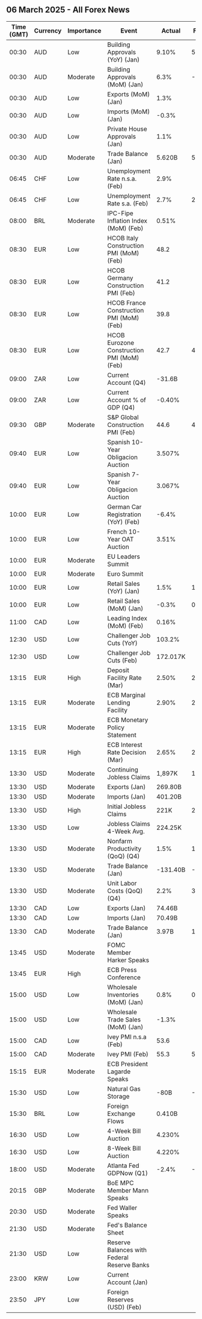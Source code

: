## 06 March 2025 - All Forex News

| Time (GMT) | Currency | Importance | Event | Actual | Forecast | Previous |
|------|----------|------------|-------|--------|----------|----------|
| 00:30 | AUD | Low | Building Approvals (YoY) (Jan) | 9.10% | 5.60% | 10.10% |
| 00:30 | AUD | Moderate | Building Approvals (MoM) (Jan) | 6.3% | -0.1% | 1.7% |
| 00:30 | AUD | Low | Exports (MoM) (Jan) | 1.3% |  | 1.2% |
| 00:30 | AUD | Low | Imports (MoM) (Jan) | -0.3% |  | 5.9% |
| 00:30 | AUD | Low | Private House Approvals (Jan) | 1.1% |  | -2.8% |
| 00:30 | AUD | Moderate | Trade Balance (Jan) | 5.620B | 5.850B | 4.920B |
| 06:45 | CHF | Low | Unemployment Rate n.s.a. (Feb) | 2.9% |  | 3.0% |
| 06:45 | CHF | Low | Unemployment Rate s.a. (Feb) | 2.7% | 2.7% | 2.7% |
| 08:00 | BRL | Moderate | IPC-Fipe Inflation Index (MoM) (Feb) | 0.51% |  | 0.24% |
| 08:30 | EUR | Low | HCOB Italy Construction PMI (MoM) (Feb) | 48.2 |  | 50.9 |
| 08:30 | EUR | Low | HCOB Germany Construction PMI (Feb) | 41.2 |  | 42.5 |
| 08:30 | EUR | Low | HCOB France Construction PMI (MoM) (Feb) | 39.8 |  | 44.5 |
| 08:30 | EUR | Low | HCOB Eurozone Construction PMI (MoM) (Feb) | 42.7 | 45.4 | 45.4 |
| 09:00 | ZAR | Low | Current Account (Q4) | -31.6B |  | -55.6B |
| 09:00 | ZAR | Low | Current Account % of GDP (Q4) | -0.40% |  | -0.80% |
| 09:30 | GBP | Moderate | S&P Global Construction PMI (Feb) | 44.6 | 49.5 | 48.1 |
| 09:40 | EUR | Low | Spanish 10-Year Obligacion Auction | 3.507% |  | 2.743% |
| 09:40 | EUR | Low | Spanish 7-Year Obligacion Auction | 3.067% |  | 2.705% |
| 10:00 | EUR | Low | German Car Registration (YoY) (Feb) | -6.4% |  | -2.8% |
| 10:00 | EUR | Low | French 10-Year OAT Auction | 3.51% |  | 3.15% |
| 10:00 | EUR | Moderate | EU Leaders Summit |  |  |  |
| 10:00 | EUR | Moderate | Euro Summit |  |  |  |
| 10:00 | EUR | Low | Retail Sales (YoY) (Jan) | 1.5% | 1.9% | 2.2% |
| 10:00 | EUR | Low | Retail Sales (MoM) (Jan) | -0.3% | 0.1% | 0.0% |
| 11:00 | CAD | Low | Leading Index (MoM) (Feb) | 0.16% |  | 0.20% |
| 12:30 | USD | Low | Challenger Job Cuts (YoY) | 103.2% |  | -39.5% |
| 12:30 | USD | Low | Challenger Job Cuts (Feb) | 172.017K |  | 49.795K |
| 13:15 | EUR | High | Deposit Facility Rate (Mar) | 2.50% | 2.50% | 2.75% |
| 13:15 | EUR | Moderate | ECB Marginal Lending Facility | 2.90% | 2.90% | 3.15% |
| 13:15 | EUR | Moderate | ECB Monetary Policy Statement |  |  |  |
| 13:15 | EUR | High | ECB Interest Rate Decision (Mar) | 2.65% | 2.65% | 2.90% |
| 13:30 | USD | Moderate | Continuing Jobless Claims | 1,897K | 1,880K | 1,855K |
| 13:30 | USD | Moderate | Exports (Jan) | 269.80B |  | 266.50B |
| 13:30 | USD | Moderate | Imports (Jan) | 401.20B |  | 364.90B |
| 13:30 | USD | High | Initial Jobless Claims | 221K | 234K | 242K |
| 13:30 | USD | Low | Jobless Claims 4-Week Avg. | 224.25K |  | 224.00K |
| 13:30 | USD | Moderate | Nonfarm Productivity (QoQ) (Q4) | 1.5% | 1.2% | 2.2% |
| 13:30 | USD | Moderate | Trade Balance (Jan) | -131.40B | -128.30B | -98.10B |
| 13:30 | USD | Moderate | Unit Labor Costs (QoQ) (Q4) | 2.2% | 3.0% | 0.8% |
| 13:30 | CAD | Low | Exports (Jan) | 74.46B |  | 70.59B |
| 13:30 | CAD | Low | Imports (Jan) | 70.49B |  | 68.93B |
| 13:30 | CAD | Moderate | Trade Balance (Jan) | 3.97B | 1.40B | 1.70B |
| 13:45 | USD | Moderate | FOMC Member Harker Speaks |  |  |  |
| 13:45 | EUR | High | ECB Press Conference |  |  |  |
| 15:00 | USD | Low | Wholesale Inventories (MoM) (Jan) | 0.8% | 0.7% | 0.7% |
| 15:00 | USD | Low | Wholesale Trade Sales (MoM) (Jan) | -1.3% |  | 1.4% |
| 15:00 | CAD | Low | Ivey PMI n.s.a (Feb) | 53.6 |  | 46.2 |
| 15:00 | CAD | Moderate | Ivey PMI (Feb) | 55.3 | 50.6 | 47.1 |
| 15:15 | EUR | Moderate | ECB President Lagarde Speaks |  |  |  |
| 15:30 | USD | Low | Natural Gas Storage | -80B | -96B | -261B |
| 15:30 | BRL | Low | Foreign Exchange Flows | 0.410B |  | 1.668B |
| 16:30 | USD | Low | 4-Week Bill Auction | 4.230% |  | 4.235% |
| 16:30 | USD | Low | 8-Week Bill Auction | 4.220% |  | 4.235% |
| 18:00 | USD | Moderate | Atlanta Fed GDPNow (Q1) | -2.4% | -2.8% | -2.8% |
| 20:15 | GBP | Moderate | BoE MPC Member Mann Speaks |  |  |  |
| 20:30 | USD | Moderate | Fed Waller Speaks |  |  |  |
| 21:30 | USD | Moderate | Fed's Balance Sheet |  |  | 6,766B |
| 21:30 | USD | Low | Reserve Balances with Federal Reserve Banks |  |  | 3.380T |
| 23:00 | KRW | Low | Current Account (Jan) |  |  | 12.37B |
| 23:50 | JPY | Low | Foreign Reserves (USD) (Feb) |  |  | 1,240.6B |
